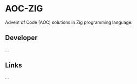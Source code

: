 # AOC-ZIG

Advent of Code (AOC) solutions in Zig programming language.

## Developer

...

## Links

...
